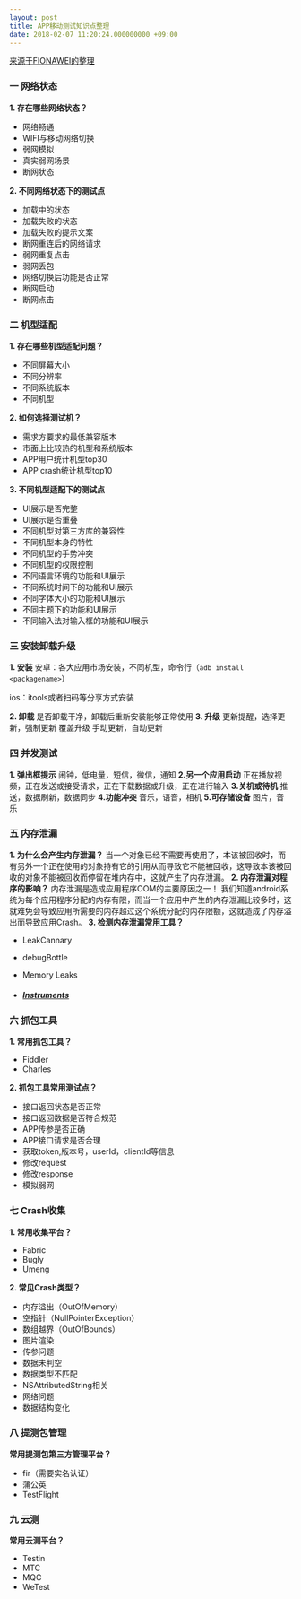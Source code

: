 ```yaml
---
layout: post
title: APP移动测试知识点整理
date: 2018-02-07 11:20:24.000000000 +09:00
---
```


[来源于FIONAWEI的整理](https://testerhome.com/topics/9682)

### 一 网络状态

**1. 存在哪些网络状态？**

- 网络畅通 
- WIFI与移动网络切换
- 弱网模拟
- 真实弱网场景
- 断网状态

**2. 不同网络状态下的测试点**

- 加载中的状态
- 加载失败的状态
- 加载失败的提示文案
- 断网重连后的网络请求
- 弱网重复点击
- 弱网丢包
- 网络切换后功能是否正常
- 断网启动
- 断网点击

### 二 机型适配

**1. 存在哪些机型适配问题？**

- 不同屏幕大小
- 不同分辨率
-  不同系统版本
- 不同机型

**2. 如何选择测试机？**

- 需求方要求的最低兼容版本
- 市面上比较热的机型和系统版本
- APP用户统计机型top30
- APP crash统计机型top10

**3. 不同机型适配下的测试点**

- UI展示是否完整
- UI展示是否重叠
- 不同机型对第三方库的兼容性
- 不同机型本身的特性
- 不同机型的手势冲突
- 不同机型的权限控制
- 不同语言环境的功能和UI展示
- 不同系统时间下的功能和UI展示
- 不同字体大小的功能和UI展示
- 不同主题下的功能和UI展示
- 不同输入法对输入框的功能和UI展示

### 三 安装卸载升级

**1. 安装**
安卓：各大应用市场安装，不同机型，命令行（`adb install <packagename>`）

ios：itools或者扫码等分享方式安装

**2. 卸载**
是否卸载干净，卸载后重新安装能够正常使用
**3. 升级**
更新提醒，选择更新，强制更新
覆盖升级
手动更新，自动更新

### 四 并发测试

**1. 弹出框提示**
闹钟，低电量，短信，微信，通知
**2.另一个应用启动**
正在播放视频，正在发送或接受请求，正在下载数据或升级，正在进行输入
**3.关机或待机**
推送，数据刷新，数据同步
**4.功能冲突**
音乐，语音，相机
**5.可存储设备**
图片，音乐

### 五 内存泄漏

**1. 为什么会产生内存泄漏？**
当一个对象已经不需要再使用了，本该被回收时，而有另外一个正在使用的对象持有它的引用从而导致它不能被回收，这导致本该被回收的对象不能被回收而停留在堆内存中，这就产生了内存泄漏。
**2. 内存泄漏对程序的影响？**
内存泄漏是造成应用程序OOM的主要原因之一！
我们知道android系统为每个应用程序分配的内存有限，而当一个应用中产生的内存泄漏比较多时，这就难免会导致应用所需要的内存超过这个系统分配的内存限额，这就造成了内存溢出而导致应用Crash。
**3. 检测内存泄漏常用工具？**

- LeakCannary

- debugBottle

- Memory Leaks

- ##### [Instruments](http://www.baidu.com/link?url=Djy-bCTrn7vfFcTOd-7_n7imRnIMbNtODuquUj9rpttu10lHM42AluL4i2HEgIjy)

### 六 抓包工具

**1. 常用抓包工具？**

- Fiddler
- Charles

**2. 抓包工具常用测试点？**

- 接口返回状态是否正常
- 接口返回数据是否符合规范
- APP传参是否正确
- APP接口请求是否合理
- 获取token,版本号，userId，clientId等信息
- 修改request
- 修改response
- 模拟弱网

### 七 Crash收集

**1. 常用收集平台？**

- Fabric
- Bugly
- Umeng

**2. 常见Crash类型？**

- 内存溢出（OutOfMemory）
- 空指针（NullPointerException）
- 数组越界（OutOfBounds）
- 图片渲染
- 传参问题
- 数据未判空
- 数据类型不匹配
- NSAttributedString相关
- 网络问题
- 数据结构变化

### 八 提测包管理

**常用提测包第三方管理平台？**

- fir（需要实名认证）
- 蒲公英
- TestFlight

### 九 云测

**常用云测平台？**

- Testin
- MTC
- MQC 
- WeTest